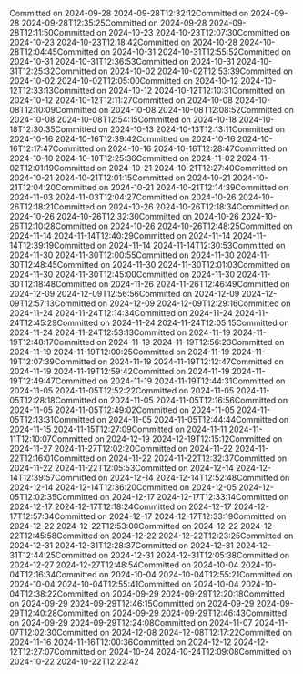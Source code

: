 Committed on 2024-09-28 2024-09-28T12:32:12Committed on 2024-09-28 2024-09-28T12:35:25Committed on 2024-09-28 2024-09-28T12:11:50Committed on 2024-10-23 2024-10-23T12:07:30Committed on 2024-10-23 2024-10-23T12:18:42Committed on 2024-10-28 2024-10-28T12:04:45Committed on 2024-10-31 2024-10-31T12:55:52Committed on 2024-10-31 2024-10-31T12:36:53Committed on 2024-10-31 2024-10-31T12:25:32Committed on 2024-10-02 2024-10-02T12:53:39Committed on 2024-10-02 2024-10-02T12:05:00Committed on 2024-10-12 2024-10-12T12:33:13Committed on 2024-10-12 2024-10-12T12:10:31Committed on 2024-10-12 2024-10-12T12:11:27Committed on 2024-10-08 2024-10-08T12:10:09Committed on 2024-10-08 2024-10-08T12:08:52Committed on 2024-10-08 2024-10-08T12:54:15Committed on 2024-10-18 2024-10-18T12:30:35Committed on 2024-10-13 2024-10-13T12:13:11Committed on 2024-10-16 2024-10-16T12:39:42Committed on 2024-10-16 2024-10-16T12:17:47Committed on 2024-10-16 2024-10-16T12:28:47Committed on 2024-10-10 2024-10-10T12:25:36Committed on 2024-11-02 2024-11-02T12:01:19Committed on 2024-10-21 2024-10-21T12:27:40Committed on 2024-10-21 2024-10-21T12:01:15Committed on 2024-10-21 2024-10-21T12:04:20Committed on 2024-10-21 2024-10-21T12:14:39Committed on 2024-11-03 2024-11-03T12:04:27Committed on 2024-10-26 2024-10-26T12:18:21Committed on 2024-10-26 2024-10-26T12:18:34Committed on 2024-10-26 2024-10-26T12:32:30Committed on 2024-10-26 2024-10-26T12:10:28Committed on 2024-10-26 2024-10-26T12:48:25Committed on 2024-11-14 2024-11-14T12:40:29Committed on 2024-11-14 2024-11-14T12:39:19Committed on 2024-11-14 2024-11-14T12:30:53Committed on 2024-11-30 2024-11-30T12:00:55Committed on 2024-11-30 2024-11-30T12:48:45Committed on 2024-11-30 2024-11-30T12:01:03Committed on 2024-11-30 2024-11-30T12:45:00Committed on 2024-11-30 2024-11-30T12:18:48Committed on 2024-11-26 2024-11-26T12:46:49Committed on 2024-12-09 2024-12-09T12:56:56Committed on 2024-12-09 2024-12-09T12:57:13Committed on 2024-12-09 2024-12-09T12:29:16Committed on 2024-11-24 2024-11-24T12:14:34Committed on 2024-11-24 2024-11-24T12:45:29Committed on 2024-11-24 2024-11-24T12:05:15Committed on 2024-11-24 2024-11-24T12:53:13Committed on 2024-11-19 2024-11-19T12:48:17Committed on 2024-11-19 2024-11-19T12:56:23Committed on 2024-11-19 2024-11-19T12:00:25Committed on 2024-11-19 2024-11-19T12:07:39Committed on 2024-11-19 2024-11-19T12:12:47Committed on 2024-11-19 2024-11-19T12:59:42Committed on 2024-11-19 2024-11-19T12:49:47Committed on 2024-11-19 2024-11-19T12:44:31Committed on 2024-11-05 2024-11-05T12:52:22Committed on 2024-11-05 2024-11-05T12:28:18Committed on 2024-11-05 2024-11-05T12:16:56Committed on 2024-11-05 2024-11-05T12:49:02Committed on 2024-11-05 2024-11-05T12:13:31Committed on 2024-11-05 2024-11-05T12:44:44Committed on 2024-11-15 2024-11-15T12:27:09Committed on 2024-11-11 2024-11-11T12:10:07Committed on 2024-12-19 2024-12-19T12:15:12Committed on 2024-11-27 2024-11-27T12:02:20Committed on 2024-11-22 2024-11-22T12:16:01Committed on 2024-11-22 2024-11-22T12:32:37Committed on 2024-11-22 2024-11-22T12:05:53Committed on 2024-12-14 2024-12-14T12:39:57Committed on 2024-12-14 2024-12-14T12:52:48Committed on 2024-12-14 2024-12-14T12:36:20Committed on 2024-12-05 2024-12-05T12:02:35Committed on 2024-12-17 2024-12-17T12:33:14Committed on 2024-12-17 2024-12-17T12:18:24Committed on 2024-12-17 2024-12-17T12:57:34Committed on 2024-12-17 2024-12-17T12:33:19Committed on 2024-12-22 2024-12-22T12:53:00Committed on 2024-12-22 2024-12-22T12:45:58Committed on 2024-12-22 2024-12-22T12:23:25Committed on 2024-12-31 2024-12-31T12:28:37Committed on 2024-12-31 2024-12-31T12:44:25Committed on 2024-12-31 2024-12-31T12:05:38Committed on 2024-12-27 2024-12-27T12:48:54Committed on 2024-10-04 2024-10-04T12:16:34Committed on 2024-10-04 2024-10-04T12:55:21Committed on 2024-10-04 2024-10-04T12:55:41Committed on 2024-10-04 2024-10-04T12:38:22Committed on 2024-09-29 2024-09-29T12:20:18Committed on 2024-09-29 2024-09-29T12:46:15Committed on 2024-09-29 2024-09-29T12:40:28Committed on 2024-09-29 2024-09-29T12:46:43Committed on 2024-09-29 2024-09-29T12:24:08Committed on 2024-11-07 2024-11-07T12:02:30Committed on 2024-12-08 2024-12-08T12:17:22Committed on 2024-11-16 2024-11-16T12:00:36Committed on 2024-12-12 2024-12-12T12:27:07Committed on 2024-10-24 2024-10-24T12:09:08Committed on 2024-10-22 2024-10-22T12:22:42